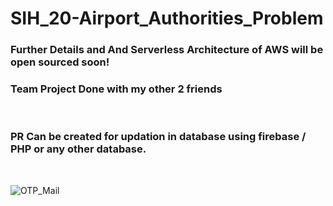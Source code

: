 # SIH_20-Airport_Authorities_Problem

### Further Details and And Serverless Architecture of AWS will be open sourced soon!

### Team Project Done with my other 2 friends

<br/>

### PR Can be created for updation in database using firebase / PHP or any other database.

<br/>

![OTP_Mail](https://user-images.githubusercontent.com/54187793/102013406-fa048400-3d75-11eb-96c4-e48b25748777.JPG)
